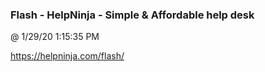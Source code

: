 ﻿

### Flash - HelpNinja - Simple & Affordable help desk​
@ 1/29/20 1:15:35 PM

https://helpninja.com/flash/


